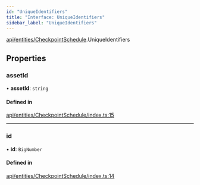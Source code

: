 ```yaml
---
id: "UniqueIdentifiers"
title: "Interface: UniqueIdentifiers"
sidebar_label: "UniqueIdentifiers"
---
```


[api/entities/CheckpointSchedule](../../../../../modules/API/Entities/CheckpointSchedule/CheckpointSchedule.md).UniqueIdentifiers

## Properties

### assetId

• **assetId**: `string`

#### Defined in

[api/entities/CheckpointSchedule/index.ts:15](https://github.com/PolymeshAssociation/polymesh-sdk/blob/8a9158669/src/api/entities/CheckpointSchedule/index.ts#L15)

___

### id

• **id**: `BigNumber`

#### Defined in

[api/entities/CheckpointSchedule/index.ts:14](https://github.com/PolymeshAssociation/polymesh-sdk/blob/8a9158669/src/api/entities/CheckpointSchedule/index.ts#L14)
